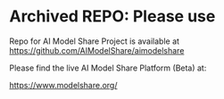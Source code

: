 # Archived REPO: Please use 
Repo for AI Model Share Project is available at https://github.com/AIModelShare/aimodelshare

Please find the live AI Model Share Platform (Beta) at:

https://www.modelshare.org/
